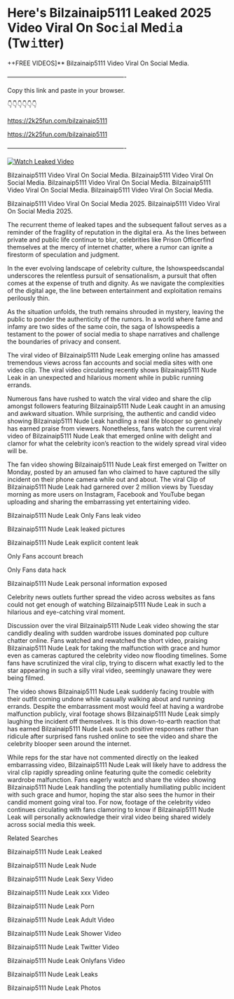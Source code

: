 # Here's Bilzainaip5111 Leaked 2025 Video Viral On Soc𝚒al Med𝚒a (Tw𝚒tter)

++FREE VIDEOS]** Bilzainaip5111 Video Viral On Social Media.

———————————————————-

Copy this link and paste in your browser.

👇👇👇👇👇👇

https://2k25fun.com/bilzainaip5111

https://2k25fun.com/bilzainaip5111

———————————————————-

[![Watch Leaked Video](https://miro.medium.com/v2/resize:fit:828/format:webp/1*cilzJN44JGOrTw9NJCrNHA.gif "Watch Leaked Video")](https://2k25fun.com/bilzainaip5111)

Bilzainaip5111 Video Viral On Social Media. Bilzainaip5111 Video Viral On Social Media. Bilzainaip5111 Video Viral On Social Media. Bilzainaip5111 Video Viral On Social Media. Bilzainaip5111 Video Viral On Social Media.

Bilzainaip5111 Video Viral On Social Media 2025. Bilzainaip5111 Video Viral On Social Media 2025.

The recurrent theme of leaked tapes and the subsequent fallout serves as a reminder of the fragility of reputation in the digital era. As the lines between private and public life continue to blur, celebrities like Prison Officerfind themselves at the mercy of internet chatter, where a rumor can ignite a firestorm of speculation and judgment.

In the ever evolving landscape of celebrity culture, the Ishowspeedscandal underscores the relentless pursuit of sensationalism, a pursuit that often comes at the expense of truth and dignity. As we navigate the complexities of the digital age, the line between entertainment and exploitation remains perilously thin.

As the situation unfolds, the truth remains shrouded in mystery, leaving the public to ponder the authenticity of the rumors. In a world where fame and infamy are two sides of the same coin, the saga of Ishowspeedis a testament to the power of social media to shape narratives and challenge the boundaries of privacy and consent.

The viral video of Bilzainaip5111 Nude Leak emerging online has amassed tremendous views across fan accounts and social media sites with one video clip. The viral video circulating recently shows Bilzainaip5111 Nude Leak in an unexpected and hilarious moment while in public running errands.

Numerous fans have rushed to watch the viral video and share the clip amongst followers featuring Bilzainaip5111 Nude Leak caught in an amusing and awkward situation. While surprising, the authentic and candid video showing Bilzainaip5111 Nude Leak handling a real life blooper so genuinely has earned praise from viewers. Nonetheless, fans watch the current viral video of Bilzainaip5111 Nude Leak that emerged online with delight and clamor for what the celebrity icon’s reaction to the widely spread viral video will be.

The fan video showing Bilzainaip5111 Nude Leak first emerged on Twitter on Monday, posted by an amused fan who claimed to have captured the silly incident on their phone camera while out and about. The viral Clip of Bilzainaip5111 Nude Leak had garnered over 2 million views by Tuesday morning as more users on Instagram, Facebook and YouTube began uploading and sharing the embarrassing yet entertaining video.

Bilzainaip5111 Nude Leak Only Fans leak video

Bilzainaip5111 Nude Leak leaked pictures

Bilzainaip5111 Nude Leak explicit content leak

Only Fans account breach

Only Fans data hack

Bilzainaip5111 Nude Leak personal information exposed

Celebrity news outlets further spread the video across websites as fans could not get enough of watching Bilzainaip5111 Nude Leak in such a hilarious and eye-catching viral moment.

Discussion over the viral Bilzainaip5111 Nude Leak video showing the star candidly dealing with sudden wardrobe issues dominated pop culture chatter online. Fans watched and rewatched the short video, praising Bilzainaip5111 Nude Leak for taking the malfunction with grace and humor even as cameras captured the celebrity video now flooding timelines. Some fans have scrutinized the viral clip, trying to discern what exactly led to the star appearing in such a silly viral video, seemingly unaware they were being filmed.

The video shows Bilzainaip5111 Nude Leak suddenly facing trouble with their outfit coming undone while casually walking about and running errands. Despite the embarrassment most would feel at having a wardrobe malfunction publicly, viral footage shows Bilzainaip5111 Nude Leak simply laughing the incident off themselves. It is this down-to-earth reaction that has earned Bilzainaip5111 Nude Leak such positive responses rather than ridicule after surprised fans rushed online to see the video and share the celebrity blooper seen around the internet.

While reps for the star have not commented directly on the leaked embarrassing video, Bilzainaip5111 Nude Leak will likely have to address the viral clip rapidly spreading online featuring quite the comedic celebrity wardrobe malfunction. Fans eagerly watch and share the video showing Bilzainaip5111 Nude Leak handling the potentially humiliating public incident with such grace and humor, hoping the star also sees the humor in their candid moment going viral too. For now, footage of the celebrity video continues circulating with fans clamoring to know if Bilzainaip5111 Nude Leak will personally acknowledge their viral video being shared widely across social media this week.

Related Searches

Bilzainaip5111 Nude Leak Leaked

Bilzainaip5111 Nude Leak Nude

Bilzainaip5111 Nude Leak Sexy Video

Bilzainaip5111 Nude Leak xxx Video

Bilzainaip5111 Nude Leak Porn

Bilzainaip5111 Nude Leak Adult Video

Bilzainaip5111 Nude Leak Shower Video

Bilzainaip5111 Nude Leak Twitter Video

Bilzainaip5111 Nude Leak Onlyfans Video

Bilzainaip5111 Nude Leak Leaks

Bilzainaip5111 Nude Leak Photos